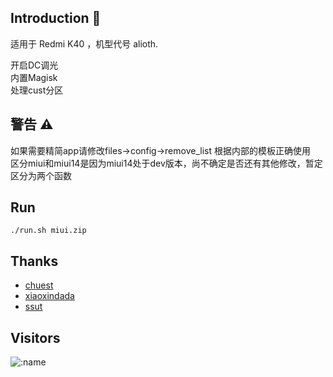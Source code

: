 
## Introduction 👋
适用于 Redmi K40 ，机型代号 alioth.

开启DC调光</br>
内置Magisk</br>
处理cust分区

## 警告 ⚠
如果需要精简app请修改files->config->remove_list 根据内部的模板正确使用</br>
区分miui和miui14是因为miui14处于dev版本，尚不确定是否还有其他修改，暂定区分为两个函数</br>

## Run
````
./run.sh miui.zip
````

## Thanks

- [chuest](https://github.com/chuest/RomTools)
- [xiaoxindada](https://github.com/xiaoxindada/SGSI-build-tool)
- [ssut](https://github.com/ssut/payload-dumper-go)

## Visitors

![:name](https://count.getloli.com/get/@:name)
